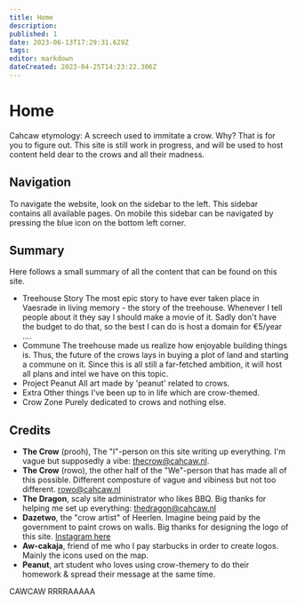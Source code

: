 ```yaml
---
title: Home
description: 
published: 1
date: 2023-06-13T17:29:31.629Z
tags: 
editor: markdown
dateCreated: 2023-04-25T14:23:22.306Z
---
```


# Home

Cahcaw etymology: A screech used to immitate a crow.
Why? That is for you to figure out.
This site is still work in progress, and will be used to host content held dear to the crows and all their madness.

## Navigation
To navigate the website, look on the sidebar to the left. This sidebar contains all available pages. On mobile this sidebar can be navigated by pressing the blue icon on the bottom left corner.

## Summary
Here follows a small summary of all the content that can be found on this site.
- Treehouse Story
The most epic story to have ever taken place in Vaesrade in living memory - the story of the treehouse. Whenever I tell people about it they say I should make a movie of it. Sadly don't have the budget to do that, so the best I can do is host a domain for €5/year ....
- Commune
The treehouse made us realize how enjoyable building things is. Thus, the future of the crows lays in buying a plot of land and starting a commune on it. Since this is all still a far-fetched ambition, it will host all plans and intel we have on this topic.
- Project Peanut
All art made by 'peanut' related to crows.
- Extra
Other things I've been up to in life which are crow-themed.
- Crow Zone
Purely dedicated to crows and nothing else.

## Credits
- **The Crow** (prooh), The "I"-person on this site writing up everything. I'm vague but supposedly a vibe: [thecrow@cahcaw.nl](mailto:thecrow@cahcaw.nl).
- **The Crow** (rowo), the other half of the "We"-person that has made all of this possible. Different composture of vague and vibiness but not too different. [rowo@cahcaw.nl](mailto:rowo@cahcaw.nl)
- **The Dragon**, scaly site administrator who likes BBQ. Big thanks for helping me set up everything: [thedragon@cahcaw.nl](mailto:thedragon@cahcaw.nl)
- **Dazetwo**, the "crow artist" of Heerlen. Imagine being paid by the government to paint crows on walls. Big thanks for designing the logo of this site. [Instagram here](https://www.instagram.com/dazetwo/)
- **Aw-cakaja**, friend of me who I pay starbucks in order to create logos. Mainly the icons used on the map.
- **Peanut**, art student who loves using crow-themery to do their homework & spread their message at the same time. 

CAWCAW RRRRAAAAA